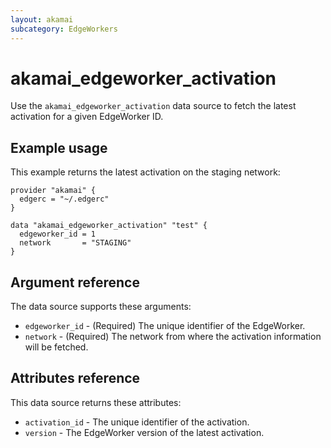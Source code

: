 ```yaml
---
layout: akamai
subcategory: EdgeWorkers
---
```


# akamai_edgeworker_activation

Use the `akamai_edgeworker_activation` data source to fetch the latest activation for a given EdgeWorker ID.

## Example usage

This example returns the latest activation on the staging network:

```hcl
provider "akamai" {
  edgerc = "~/.edgerc"
}

data "akamai_edgeworker_activation" "test" {
  edgeworker_id = 1
  network       = "STAGING"
}
```

## Argument reference

The data source supports these arguments:

* `edgeworker_id` - (Required) The unique identifier of the EdgeWorker.
* `network` - (Required) The network from where the activation information will be fetched.

## Attributes reference

This data source returns these attributes:

* `activation_id` - The unique identifier of the activation.
* `version` - The EdgeWorker version of the latest activation.
